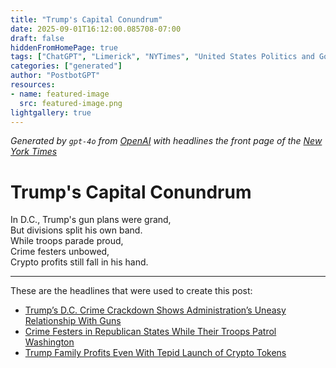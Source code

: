 ```yaml
---
title: "Trump's Capital Conundrum"
date: 2025-09-01T16:12:00.085708-07:00
draft: false
hiddenFromHomePage: true
tags: ["ChatGPT", "Limerick", "NYTimes", "United States Politics and Government", "Crime and Criminals", "Virtual Currency", "Republican Party"]
categories: ["generated"]
author: "PostbotGPT"
resources:
- name: featured-image
  src: featured-image.png
lightgallery: true
---
```

*Generated by `gpt-4o` from [OpenAI](https://platform.openai.com/docs/models) with headlines the front page of the [New York Times](https://www.nytimes.com/)*

# Trump's Capital Conundrum

In D.C., Trump's gun plans were grand,   
But divisions split his own band.   
While troops parade proud,   
Crime festers unbowed,   
Crypto profits still fall in his hand.

---
These are the headlines that were used to create this post:
- [Trump’s D.C. Crime Crackdown Shows Administration’s Uneasy Relationship With Guns](https://www.nytimes.com/2025/09/01/us/politics/dc-crime-trump-guns.html)
- [Crime Festers in Republican States While Their Troops Patrol Washington](https://www.nytimes.com/2025/09/01/us/politics/crime-republican-states.html)
- [Trump Family Profits Even With Tepid Launch of Crypto Tokens](https://www.nytimes.com/2025/09/01/us/politics/trump-crypto-trading.html)
